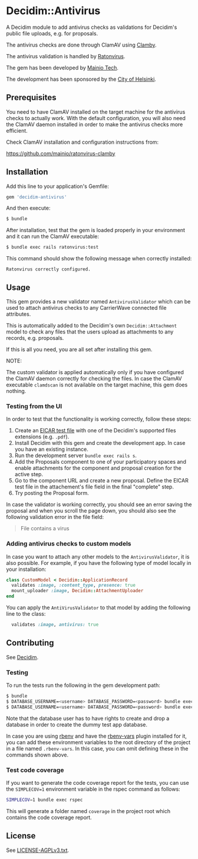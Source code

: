 # Decidim::Antivirus

A Decidim module to add antivirus checks as validations for Decidim's public
file uploads, e.g. for proposals.

The antivirus checks are done through ClamAV using
[Clamby](https://github.com/kobaltz/clamby).

The antivirus validation is handled by
[Ratonvirus](https://github.com/mainio/ratonvirus).

The gem has been developed by [Mainio Tech](https://www.mainiotech.fi/).

The development has been sponsored by the
[City of Helsinki](https://www.hel.fi/).

## Prerequisites

You need to have ClamAV installed on the target machine for the antivirus checks
to actually work. With the default configuration, you will also need the ClamAV
daemon installed in order to make the antivirus checks more efficient.

Check ClamAV installation and configuration instructions from:

https://github.com/mainio/ratonvirus-clamby

## Installation

Add this line to your application's Gemfile:

```ruby
gem 'decidim-antivirus'
```

And then execute:

```bash
$ bundle
```

After installation, test that the gem is loaded properly in your environment and
it can run the ClamAV executable:

```bash
$ bundle exec rails ratonvirus:test
```

This command should show the following message when correctly installed:

```
Ratonvirus correctly configured.
```

## Usage

This gem provides a new validator named `AntivirusValidator` which can be used
to attach antivirus checks to any CarrierWave connected file attributes.

This is automatically added to the Decidim's own `Decidim::Attachment` model to
check any files that the users upload as attachments to any records, e.g.
proposals.

If this is all you need, you are all set after installing this gem.

NOTE:

The custom validator is applied automatically only if you have configured the
ClamAV daemon correctly for checking the files. In case the ClamAV executable
`clamdscan` is not available on the target machine, this gem does nothing.

### Testing from the UI

In order to test that the functionality is working correctly, follow these
steps:

1. Create an [EICAR test file](https://en.wikipedia.org/wiki/EICAR_test_file)
   with one of the Decidim's supported files extensions (e.g. `.pdf`).
1. Install Decidim with this gem and create the development app. In case you
   have an existing instance.
1. Run the development server `bundle exec rails s`.
1. Add the Proposals component to one of your participatory spaces and enable
   attachments for the component and proposal creation for the active step.
1. Go to the component URL and create a new proposal. Define the EICAR test file
   in the attachement's file field in the final "complete" step.
1. Try posting the Proposal form.

In case the validator is working correctly, you should see an error saving the
proposal and when you scroll the page down, you should also see the following
validation error in the file field:

> File contains a virus

### Adding antivirus checks to custom models

In case you want to attach any other models to the `AntivirusValidator`, it is
also possible. For example, if you have the following type of model locally in
your installation:

```ruby
class CustomModel < Decidim::ApplicationRecord
  validates :image, :content_type, presence: true
  mount_uploader :image, Decidim::AttachmentUploader
end
```

You can apply the `AntiVirusValidator` to that model by adding the following
line to the class:

```ruby
  validates :image, antivirus: true
```

## Contributing

See [Decidim](https://github.com/decidim/decidim).

### Testing

To run the tests run the following in the gem development path:

```bash
$ bundle
$ DATABASE_USERNAME=<username> DATABASE_PASSWORD=<password> bundle exec rake test_app
$ DATABASE_USERNAME=<username> DATABASE_PASSWORD=<password> bundle exec rspec
```

Note that the database user has to have rights to create and drop a database in
order to create the dummy test app database.

In case you are using [rbenv](https://github.com/rbenv/rbenv) and have the
[rbenv-vars](https://github.com/rbenv/rbenv-vars) plugin installed for it, you
can add these environment variables to the root directory of the project in a
file named `.rbenv-vars`. In this case, you can omit defining these in the
commands shown above.

### Test code coverage

If you want to generate the code coverage report for the tests, you can use
the `SIMPLECOV=1` environment variable in the rspec command as follows:

```bash
SIMPLECOV=1 bundle exec rspec
```

This will generate a folder named `coverage` in the project root which contains
the code coverage report.

## License

See [LICENSE-AGPLv3.txt](LICENSE-AGPLv3.txt).
